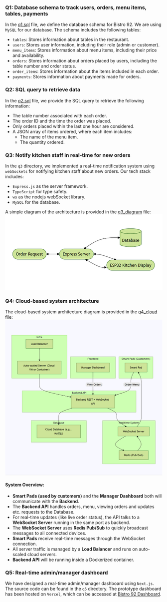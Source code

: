 ### Q1: Database schema to track users, orders, menu items, tables, payments

In the [q1.sql](q1.sql) file, we define the database schema for Bistro 92. We are using `MySQL` for our database. The schema includes the following tables:

- `tables`: Stores information about tables in the restaurant.
- `users`: Stores user information, including their role (admin or customer).
- `menu_items`: Stores information about menu items, including their price and availability.
- `orders`: Stores information about orders placed by users, including the table number and order status.
- `order_items`: Stores information about the items included in each order.
- `payments`: Stores information about payments made for orders.

### Q2: SQL query to retrieve data

In the [q2.sql](q2.sql) file, we provide the SQL query to retrieve the following information:

- The table number associated with each order.
- The order ID and the time the order was placed.
- Only orders placed within the last one hour are considered.
- A JSON array of items ordered, where each item includes:
  - The name of the menu item.
  - The quantity ordered.

### Q3: Notify kitchen staff in real-time for new orders

In the `q3` directory, we implemented a real-time notification system using `webSockets` for notifying kitchen staff about new orders. Our tech stack includes:

- `Express.js` as the server framework.
- `TypeScript` for type safety.
- `ws` as the nodejs webSocket library.
- `MySQL` for the database.

A simple diagram of the architecture is provided in the [q3_diagram](q3_diagram.png) file:
![q3 daigram](q3_diagram.png)

### Q4: Cloud-based system architecture

The cloud-based system architecture diagram is provided in the [q4_cloud](q4_cloud.PNG) file:
![q4_cloud](q4_cloud.PNG)

#### System Overview:
- **Smart Pads (used by customers)** and the **Manager Dashboard** both will communicate with the **Backend**.
- The **Backend API** handles orders, menu, viewing orders and updates etc. requests to the Database.
- For real-time updates (like live order status), the API talks to a **WebSocket Server** running in the same port as backend.
- The **WebSocket Server** uses **Redis Pub/Sub** to quickly broadcast messages to all connected devices.
- **Smart Pads** receive real-time messages through the WebSocket connection.
- All server traffic is managed by a **Load Balancer** and runs on auto-scaled cloud servers.
- **Backend API** will be running inside a Dockerized container.


### Q5: Real-time admin/manager dashboard

We have designed a real-time admin/manager dashboard using `Next.js`. The source code can be found in the `q5` directory. The prototype dashboard has been hosted on `Vercel`, which can be accessed at [Bistro 92 Dashboard](https://bistro-92-client.vercel.app/).
